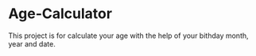 # Age-Calculator
This project is for calculate your age with the help of your bithday month, year and date.
